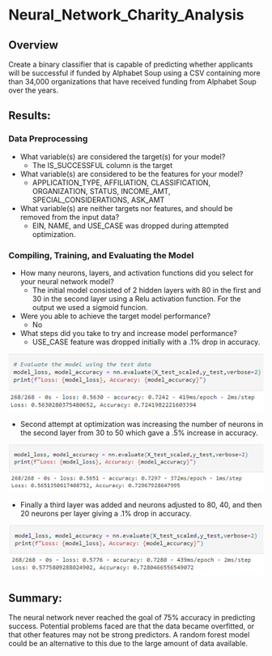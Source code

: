 # Neural_Network_Charity_Analysis

## Overview
Create a binary classifier that is capable of predicting whether applicants will be successful if funded by Alphabet Soup using a CSV containing more than 34,000 organizations that have received funding from Alphabet Soup over the years. 


## Results:

### Data Preprocessing
- What variable(s) are considered the target(s) for your model? 
  - The IS_SUCCESSFUL column is the target
- What variable(s) are considered to be the features for your model?
  - APPLICATION_TYPE, AFFILIATION, CLASSIFICATION, ORGANIZATION, STATUS, INCOME_AMT, SPECIAL_CONSIDERATIONS, ASK_AMT
- What variable(s) are neither targets nor features, and should be removed from the input data?
  - EIN, NAME, and USE_CASE was dropped during attempted optimization.

### Compiling, Training, and Evaluating the Model
- How many neurons, layers, and activation functions did you select for your neural network model?
  - The initial model consisted of 2 hidden layers with 80 in the first and 30 in the second layer using a Relu activation function. For the output we used a sigmoid funcion.
- Were you able to achieve the target model performance?
  - No
- What steps did you take to try and increase model performance?
  - USE_CASE feature was dropped initially with a .1% drop in accuracy. 
 
![Optimization Result 1](https://github.com/K3Rob/Neural_Network_Charity_Analysis/blob/main/Neural_Network_Charity_Analysis/Images/OptRes1.PNG)
  - Second attempt at optimization was increasing the number of neurons in the second layer from 30 to 50 which gave a .5% increase in accuracy.
 
![Optimization Result 2](https://github.com/K3Rob/Neural_Network_Charity_Analysis/blob/main/Neural_Network_Charity_Analysis/Images/OptRes2.PNG)
  - Finally a third layer was added and neurons adjusted to 80, 40, and then 20 neurons per layer giving a .1% drop in accuracy.

![Optimization Result 3](https://github.com/K3Rob/Neural_Network_Charity_Analysis/blob/main/Neural_Network_Charity_Analysis/Images/OptRes3.PNG)


## Summary:
The neural network never reached the goal of 75% accuracy in predicting success. Potential problems faced are that the data became overfitted, or that other features may not be strong predictors. A random forest model could be an alternative to this due to the large amount of data available.
